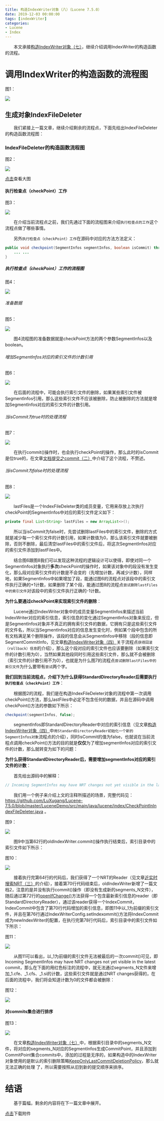 ```yaml
---
title: 构造IndexWriter对象（八）（Lucene 7.5.0）
date: 2019-12-03 00:00:00
tags: [indexWriter]
categories:
- Lucene
- Index
---
```


&emsp;&emsp;本文承接[构造IndexWriter对象（七）](https://www.amazingkoala.com.cn/Lucene/Index/2019/1202/构造IndexWriter对象（七）)，继续介绍调用IndexWriter的构造函数的流程。

# 调用IndexWriter的构造函数的流程图

图1：

<img src="http://www.amazingkoala.com.cn/uploads/lucene/index/IndexWriter/构造IndexWriter对象（八）/1.png">

## 生成对象IndexFileDeleter

&emsp;&emsp;我们紧接上一篇文章，继续介绍剩余的流程点，下面先给出IndexFileDeleter的构造函数流程图：

### IndexFileDeleter的构造函数流程图

图2：

<img src="http://www.amazingkoala.com.cn/uploads/lucene/index/IndexWriter/构造IndexWriter对象（八）/2.png">

[点击](http://www.amazingkoala.com.cn/uploads/lucene/index/IndexWriter/构造IndexWriter对象（八）/indexfiledeleter.html)查看大图

#### 执行检查点（checkPoint）工作

图3：

<img src="http://www.amazingkoala.com.cn/uploads/lucene/index/IndexWriter/构造IndexWriter对象（八）/3.png">

&emsp;&emsp;在介绍当前流程点之前，我们先通过下面的流程图来介绍`执行检查点的工作`这个流程点做了哪些事情。

&emsp;&emsp;另外`执行检查点（checkPoint）工作`在源码中对应的方法方法定义：

```java
public void checkpoint(SegmentInfos segmentInfos, boolean isCommit) throws IOException {
    ... ...
}
```

##### 执行检查点（checkPoint）工作的流程图

图4：

<img src="http://www.amazingkoala.com.cn/uploads/lucene/index/IndexWriter/构造IndexWriter对象（八）/4.png">

###### 准备数据

图5：

<img src="http://www.amazingkoala.com.cn/uploads/lucene/index/IndexWriter/构造IndexWriter对象（八）/5.png">

&emsp;&emsp;图4流程图的准备数据就是checkPoint方法的两个参数SegmentInfos以及boolean。

###### 增加SegmentInfos对应的索引文件的计数引用

图6：

<img src="http://www.amazingkoala.com.cn/uploads/lucene/index/IndexWriter/构造IndexWriter对象（八）/6.png">

&emsp;&emsp;在后面的流程中，可能会执行索引文件的删除，如果某些索引文件被SegmentInfos引用，那么这些索引文件不应该被删除，防止被删除的方法就是增加SegmentInfos对应的索引文件的计数引用。


###### 当isCommit为true时的处理流程

图7：

<img src="http://www.amazingkoala.com.cn/uploads/lucene/index/IndexWriter/构造IndexWriter对象（八）/7.png">

&emsp;&emsp;在执行commit()操作时，也会执行checkPoint的操作，那么此时的isCommit是位true的，在文章[文档提交之commit（二）](https://www.amazingkoala.com.cn/Lucene/Index/2019/0909/文档提交之commit（二）)中介绍了这个流程，不赘述。

###### 当isCommit为false时的处理流程

图8：

<img src="http://www.amazingkoala.com.cn/uploads/lucene/index/IndexWriter/构造IndexWriter对象（八）/8.png">

&emsp;&emsp;lastFiles是一个IndexFileDeleter类的成员变量，它用来存放上次执行checkPoint的SegmentInfos中对应的索引文件定义如下：

```java
private final List<String> lastFiles = new ArrayList<>();
```

&emsp;&emsp;所以当isCommit为false时，先尝试删除lastFiles中的索引文件，删除的方式就是减少每一个索引文件的计数引用，如果计数值为0，那么该索引文件就要被删除，否则不删除，最后清空lastFiles中的索引文件后，将这次SegmentInfos对应的索引文件添加到lastFiles中。

&emsp;&emsp;结合图6跟图8我们可以发现这种流程的逻辑设计可以使得，即使对同一个SegmentInfos对象执行**多次**checkPoint的操作时，如果该对象中的段没有发生变化，那么段对应索引文件的计数是不会变的（先增加计数，再减少计数），同样地，如果SegmentInfos中如果增加了段，能通过图6的流程点对该段中的索引文件执行正确的+1计数，如果删除了某个段，能通过图8的流程点`尝试删除lastFiles中的索引文件`对该段中的索引文件执行正确的-1计数。

**为什么要通过checkPoint来实现索引文件的删除**：

&emsp;&emsp;Lucene通过IndexWriter对象中的成员变量SegmentInfos来描述当前IndexWriter对应的索引信息，索引信息的变化通过SegmentInfos对象来反应，但是SegmentInfos对象并不真正的拥有索引文件的数据，它拥有只是这些索引文件的文件名，所以当SegmentInfos对应的信息发生变化时，例如某个段中包含的所有文档满足某个删除操作，该段的信息会从SegmentInfos中移除（段的信息即SegmentCommitInfo，见文章[构造IndexWriter对象（四）](https://www.amazingkoala.com.cn/Lucene/Index/2019/1125/构造IndexWriter对象（四）)关于流程点`获得回滚（rollback）信息`的介绍），那么这个段对应的索引文件也应该要删除（如果索引文件的计数引用为0），当然如果其他段同时引用这些索引文件，那么就不会被删除（索引文件的计数引用不为0），也就是为什么图7的流程点`尝试删除lastFiles中的索引文件`为什么要带有`尝试`两个字。

**我们回到当前流程点，介绍下为什么获得StandardDirectoryReader后需要执行`执行检查点（checkPoint）工作`**：

&emsp;&emsp;根据图2的流程，我们是在构造IndexFileDeleter对象的流程中第一次调用checkPoint()方法，那么lastFiles中必定不包含任何的数据，并且在源码中调用checkPoint()方法的参数如下所示：

```java
checkpoint(segmentInfos, false);
```

&emsp;&emsp;segmentInfos即StandardDirectoryReader中对应的索引信息（见文章[构造IndexWriter对象（四）](https://www.amazingkoala.com.cn/Lucene/Index/2019/1125/构造IndexWriter对象（四）)中`用StandardDirectoryReader初始化一个新的SegmentInfos对象`流程点的介绍），同时isCommit的值为false，也就说在当前流程点调用checkPoint()方法的目的就是**仅仅**为了增加segmentInfos对应的索引文件的计数，那么就转变为如下的问题：

**为什么获得StandardDirectoryReader后，需要增加segmentInfos对应的索引文件的计数**：

&emsp;&emsp;首先给出源码中的解释：

```java
// Incoming SegmentInfos may have NRT changes not yet visible in the latest commit, so we have to protect its files from deletion too:
```

&emsp;&emsp;我们用一个例子来介绍上文的注释所描述的场景，完整代码见：https://github.com/LuXugang/Lucene-7.5.0/blob/master/LuceneDemo/src/main/java/lucene/index/CheckPointInIndexFileDeleter.java 。

图9：

<img src="http://www.amazingkoala.com.cn/uploads/lucene/index/IndexWriter/构造IndexWriter对象（八）/9.png">

&emsp;&emsp;图9中当第62行的oldIndexWriter.commit()操作执行结束后，索引目录中的索引文件如下所示：

图10：

<img src="http://www.amazingkoala.com.cn/uploads/lucene/index/IndexWriter/构造IndexWriter对象（八）/10.png">

&emsp;&emsp;接着执行完第64行的代码后，我们获得了一个NRT的Reader（见文章[近实时搜索NRT（三）](https://www.amazingkoala.com.cn/Lucene/Index/2019/0920/NRT（三）)的介绍），接着第70行代码结束后，oldIndexWriter新增了一篇文档2，注意的是并没有执行commit()操作（即没有生成新的segments_N文件），随后通过第72行的[openIfChange()](https://www.amazingkoala.com.cn/Lucene/Index/2019/0925/NRT（四）)方法获得一个包含最新索引信息的reader（即StandardDirectoryReader），通过该reader获得一个IndexCommit，IndexCommit中包含了第70行代码增加的索引信息，即图11中以_1为前缀的索引文件，并且在第76行通过IndexWriterConfig.setIndexommit()方法将IndexCommit成为newIndexWriter的配置，在执行完第78行代码后，索引目录中的索引文件如下所示：

图11：

<img src="http://www.amazingkoala.com.cn/uploads/lucene/index/IndexWriter/构造IndexWriter对象（八）/11.png">

&emsp;&emsp;从图11可以看出，以\_1为前缀的索引文件无法被最后的一次commit()可见，即Incoming SegmentInfos may have NRT changes not yet visible in the latest commit，那么在下面的用红色标注的流程中，就无法通过segments_N文件来增加\_1.cfe、\_1.cfs、\_1.si的计数，这些索引文件就是通过NRT changes获得的，在后面的流程中，我们将会知道计数为0的文件都会被删除：

图12：

<img src="http://www.amazingkoala.com.cn/uploads/lucene/index/IndexWriter/构造IndexWriter对象（八）/12.png">

#### 对commits集合进行排序

图13：

<img src="http://www.amazingkoala.com.cn/uploads/lucene/index/IndexWriter/构造IndexWriter对象（八）/13.png">

&emsp;&emsp;在文章[构造IndexWriter对象（七）](https://www.amazingkoala.com.cn/Lucene/Index/2019/1202/构造IndexWriter对象（七）)中，根据索引目录中的segments_N文件，将对应的segments_N对应的SegmentInfos生成CommitPoint，并且添加到CommitPoint集合commits中，添加的过程是无序的，如果构造中的IndexWriter对象使用的是默认的索引删除策略[KeepOnlyLastCommitDeletionPolicy](https://www.amazingkoala.com.cn/Lucene/Index/2019/0909/文档提交之commit（二）)，那么就无法正确的处理 了，所以需要按照从旧到新的提交顺序来排序。

# 结语

&emsp;&emsp;基于篇幅，剩余的内容将在下一篇文章中展开。

[点击](http://www.amazingkoala.com.cn/attachment/Lucene/Index/IndexWriter/构造IndexWriter对象（八）/构造IndexWriter对象（八）.zip)下载附件